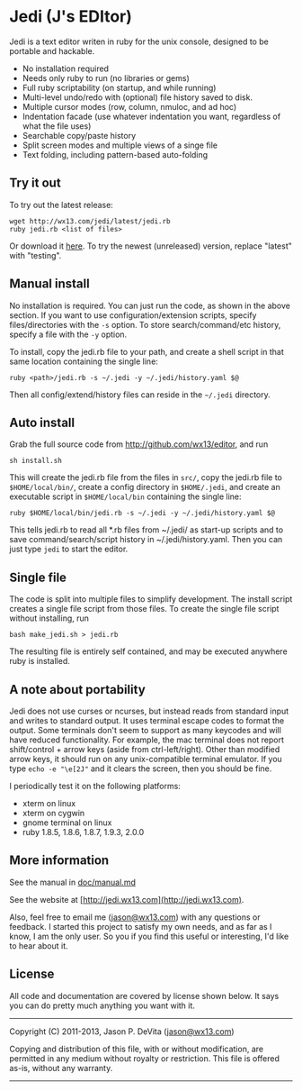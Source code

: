 Jedi (J's EDItor)
=================

Jedi is a text editor writen in ruby for the unix console,
designed to be portable and hackable.

 - No installation required
 - Needs only ruby to run (no libraries or gems)
 - Full ruby scriptability (on startup, and while running)
 - Multi-level undo/redo with (optional) file history saved to disk.
 - Multiple cursor modes (row, column, nmuloc, and ad hoc)
 - Indentation facade (use whatever indentation you want, regardless of
   what the file uses)
 - Searchable copy/paste history
 - Split screen modes and multiple views of a singe file
 - Text folding, including pattern-based auto-folding


Try it out
----------

To try out the latest release:

    wget http://wx13.com/jedi/latest/jedi.rb
    ruby jedi.rb <list of files>

Or download it [here](http://wx13.com/jedi/latest/jedi.rb).
To try the newest (unreleased) version, replace "latest" with
"testing".


Manual install
--------------

No installation is required.  You can just run the code, as shown in
the above section.  If you want to use configuration/extension scripts,
specify files/directories with the `-s` option.  To store
search/command/etc history, specify a file with the `-y` option.

To install, copy the jedi.rb file to your path, and create a shell
script in that same location containing the single line:

    ruby <path>/jedi.rb -s ~/.jedi -y ~/.jedi/history.yaml $@

Then all config/extend/history files can reside in the `~/.jedi`
directory.


Auto install
------------

Grab the full source code from http://github.com/wx13/editor, and run

    sh install.sh 

This will create the jedi.rb file from the files in `src/`,
copy the jedi.rb file to `$HOME/local/bin/`, create a
config directory in `$HOME/.jedi`, and create an executable script in
`$HOME/local/bin` containing the single line:

    ruby $HOME/local/bin/jedi.rb -s ~/.jedi -y ~/.jedi/history.yaml $@

This tells jedi.rb to read all *.rb files from ~/.jedi/ as
start-up scripts and to save command/search/script history in
~/.jedi/history.yaml.  Then you can just type `jedi` to start the
editor.


Single file
-----------

The code is split into multiple files to simplify development.  The
install script creates a single file script from those files.  To
create the single file script without installing, run

    bash make_jedi.sh > jedi.rb

The resulting file is entirely self contained, and may be executed
anywhere ruby is installed.


A note about portability
------------------------

Jedi does not use curses or ncurses, but instead reads from standard
input and writes to standard output.  It uses terminal escape codes to
format the output.  Some terminals don't seem to support as many
keycodes and will have reduced functionality.  For example, the mac
terminal does not report shift/control + arrow keys (aside from
ctrl-left/right). Other than modified arrow keys, it should run on any
unix-compatible terminal emulator.  If you type `echo -e "\e[2J"` and
it clears the screen, then you should be fine.

I periodically test it on the following platforms:

 - xterm on linux
 - xterm on cygwin
 - gnome terminal on linux
 - ruby 1.8.5, 1.8.6, 1.8.7, 1.9.3, 2.0.0



More information
----------------

See the manual in
[doc/manual.md](https://github.com/wx13/editor/tree/master/doc/manual.md)

See the website at
[http://jedi.wx13.com](http://jedi.wx13.com).

Also, feel free to email me (jason@wx13.com) with any questions or
feedback.  I started this project to satisfy my own needs, and as far
as I know, I am the only user.  So you if you find this useful or
interesting, I'd like to hear about it.


License
-------

All code and documentation are covered by license shown below.  It says
you can do pretty much anything you want with it.

------------------------------------------------------------------------

Copyright (C) 2011-2013, Jason P. DeVita (jason@wx13.com)

Copying and distribution of this file, with or without modification,
are permitted in any medium without royalty or restriction.  This file
is offered as-is, without any warranty.

------------------------------------------------------------------------

